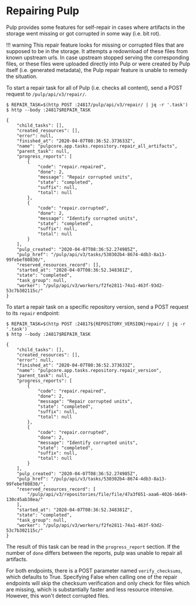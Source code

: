 

# Repairing Pulp

Pulp provides some features for self-repair in cases where artifacts in the storage went missing or
got corrupted in some way (i.e. bit rot).

!!! warning
This repair feature looks for missing or corrupted files that are supposed to be in
the storage. It attempts a redownload of these files from known upstream urls.
In case upstream stopped serving the corresponding files, or these files were uploaded
directly into Pulp or were created by Pulp itself (i.e. generated metadata), the Pulp
repair feature is unable to remedy the situation.


To start a repair task for all of Pulp (i.e. checks all content), send a POST request to
`/pulp/api/v3/repair/`.

```
$ REPAIR_TASK=$(http POST :24817/pulp/api/v3/repair/ | jq -r '.task')
$ http --body :24817$REPAIR_TASK

{
    "child_tasks": [],
    "created_resources": [],
    "error": null,
    "finished_at": "2020-04-07T08:36:52.373633Z",
    "name": "pulpcore.app.tasks.repository.repair_all_artifacts",
    "parent_task": null,
    "progress_reports": [
        {
            "code": "repair.repaired",
            "done": 2,
            "message": "Repair corrupted units",
            "state": "completed",
            "suffix": null,
            "total": null
        },
        {
            "code": "repair.corrupted",
            "done": 2,
            "message": "Identify corrupted units",
            "state": "completed",
            "suffix": null,
            "total": null
        }
    ],
    "pulp_created": "2020-04-07T08:36:52.274985Z",
    "pulp_href": "/pulp/api/v3/tasks/530302b4-8674-4db3-8a13-99febef80830/",
    "reserved_resources_record": [],
    "started_at": "2020-04-07T08:36:52.348381Z",
    "state": "completed",
    "task_group": null,
    "worker": "/pulp/api/v3/workers/f2fe2811-74a1-463f-93d2-53c7b302115c/"
}
```

To start a repair task on a specific repository version, send a POST request to its `repair`
endpoint:

```
$ REPAIR_TASK=$(http POST :24817${REPOSITORY_VERSION}repair/ | jq -r '.task')
$ http --body :24817$REPAIR_TASK

{
    "child_tasks": [],
    "created_resources": [],
    "error": null,
    "finished_at": "2020-04-07T08:36:52.373633Z",
    "name": "pulpcore.app.tasks.repository.repair_version",
    "parent_task": null,
    "progress_reports": [
        {
            "code": "repair.repaired",
            "done": 2,
            "message": "Repair corrupted units",
            "state": "completed",
            "suffix": null,
            "total": null
        },
        {
            "code": "repair.corrupted",
            "done": 2,
            "message": "Identify corrupted units",
            "state": "completed",
            "suffix": null,
            "total": null
        }
    ],
    "pulp_created": "2020-04-07T08:36:52.274985Z",
    "pulp_href": "/pulp/api/v3/tasks/530302b4-8674-4db3-8a13-99febef80830/",
    "reserved_resources_record": [
        "/pulp/api/v3/repositories/file/file/47a3f651-aaa6-4026-b649-130c45ab38ea/"
    ],
    "started_at": "2020-04-07T08:36:52.348381Z",
    "state": "completed",
    "task_group": null,
    "worker": "/pulp/api/v3/workers/f2fe2811-74a1-463f-93d2-53c7b302115c/"
}
```

The result of this task can be read in the `progress_report` section.
If the number of `done` differs between the reports, pulp was unable to repair all artifacts.

For both endpoints, there is a POST parameter named `verify_checksums`, which defaults to
True. Specifying False when calling one of the repair endpoints will skip the checksum
verification and only check for files which are missing, which is substantially faster and
less resource intensive. However, this won't detect corrupted files.
